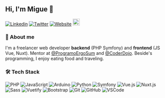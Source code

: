 ## Hi, I'm Migue 👋

[![Linkedin](https://img.shields.io/badge/-migueabellan-blue?style=flat&logo=Linkedin&logoColor=white&link=https://www.linkedin.com/in/migueabellan/)](https://www.linkedin.com/in/migueabellan/)
[![Twitter](https://img.shields.io/badge/-@migueabellan-1ca0f1?style=flat&labelColor=1ca0f1&logo=twitter&logoColor=white&link=https://twitter.com/migueabellan)](https://twitter.com/migueabellan)
[![Website](https://img.shields.io/badge/-migueabellan.es-333333?style=flat&logo=Google-Chrome&logoColor=white&link=https://www.migueabellan.es)](https://www.migueabellan.es)
[<img src="https://img.shields.io/github/followers/migueabellan?label=follow&style=social" height="22" title="Follow me" />](https://github.com/migueabellan) 

### 📖 About me

I'm a freelancer web developer **backend** (PHP Symfony) and **frontend** (JS Vue, Nuxt). Mentor at [@ProgramoErgoSum](https://github.com/ProgramoErgoSum) and [@CoderDojo](https://github.com/CoderDojoes). Beside's programming, I enjoy eating food and traveling.


### 🛠 Tech Stack

![PHP](https://img.shields.io/badge/-PHP-05122A?style=flat&logo=php)
![JavaScript](https://img.shields.io/badge/-JavaScript-05122A?style=flat&logo=javascript)
![Arduino](https://img.shields.io/badge/-Arduino-05122A?style=flat&logo=Arduino)
![Python](https://img.shields.io/badge/-Python-05122A?style=flat&logo=Python)
![Symfony](https://img.shields.io/badge/-Symfony-05122A?style=flat&logo=symfony)
![Vue.js](https://img.shields.io/badge/-Vue.js-05122A?style=flat&logo=vue.js)
![Nuxt.js](https://img.shields.io/badge/-Nuxt.js-05122A?style=flat&logo=nuxt.js)
![Sass](https://img.shields.io/badge/-Sass-05122A?style=flat&logo=Sass)
![Vuetify](https://img.shields.io/badge/-Vuetify-05122A?style=flat&logo=Vuetify)
![Bootstrap](https://img.shields.io/badge/-Bootstrap-05122A?style=flat&logo=bootstrap)
![Git](https://img.shields.io/badge/-Git-05122A?style=flat&logo=git)
![GitHub](https://img.shields.io/badge/-GitHub-05122A?style=flat&logo=github)
![VSCode](https://img.shields.io/badge/-VSCode-05122A?style=flat&logo=visual-studio-code)
